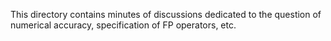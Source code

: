 This directory contains minutes of discussions dedicated to the question of numerical accuracy, specification  of FP operators, etc.
